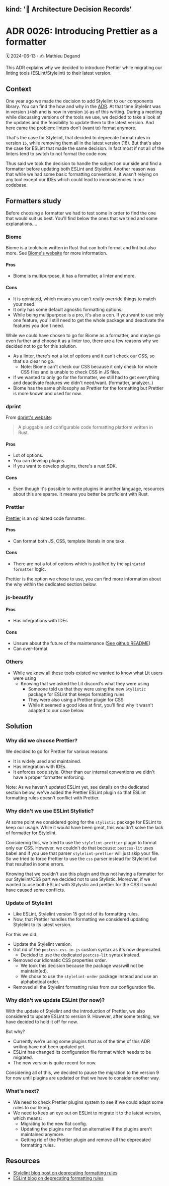 kind: '📌 Architecture Decision Records'
---
# ADR 0026: Introducing Prettier as a formatter

🗓️ 2024-06-13 · ✍️ Mathieu Degand


This ADR explains why we decided to introduce Prettier while migrating our linting tools (ESLint/Stylelint) to their latest version.

## Context

One year ago we made the decision to add Stylelint to our components library. You can find the how and why in the [ADR](https://www.clever-cloud.com/doc/clever-components/?path=%2Fdocs%2F%F0%9F%93%8C-architecture-decision-records-adr-0023-adding-stylelint--docs).
At that time Stylelint was in version `14`ish and is now in version `16` as of this writing.
During a meeting while discussing versions of the tools we use, we decided to take a look at the updates and the feasibility to update them to the latest version.
And here came the problem: linters don't (want to) format anymore.

That's the case for Stylelint, that decided to deprecate format rules in version `15`, while removing them all in the latest version (16).
But that's also the case for ESLint that made the same decision.
In fact most if not all of the linters tend to switch to not format the code now.

Thus said we took the decision to handle the subject on our side and find a formatter before updating both ESLint and Stylelint.
Another reason was that while we had some basic formatting conventions, it wasn't relying on any tool except our IDEs which could lead to inconsistencies in our codebase.

## Formatters study

Before choosing a formatter we had to test some in order to find the one that would suit us best.
You'll find below the ones that we tried and some explanations....

### Biome

Biome is a toolchain written in Rust that can both format and lint but also more. See [Biome's website](https://biomejs.dev/) for more information.

#### Pros

- Biome is multipurpose, it has a formatter, a linter and more.

#### Cons

- It is opiniated, which means you can't really override things to match your need.
- It only has some default agnostic formatting options.
- While being multipurpose is a pro, it's also a con. If you want to use only one feature, you'll still need to get the whole package and deactivate the features you don't need.

While we could have chosen to go for Biome as a formatter, and maybe go even further and choose it as a linter too, there are a few reasons why we decided not to go for this solution.
- As a linter, there's not a lot of options and it can't check our CSS, so that's a clear no go.
  - Note: Biome can't check our CSS because it only check for whole CSS files and is unable to check CSS in JS files. 
- If we wanted to only go for the formatter, we still had to get everything and deactivate features we didn't need/want. (formatter, analyzer..)
- Biome has the same philosophy as Prettier for the formatting but Prettier is more known and used for now.

### dprint

From [dprint's website](https://dprint.dev/):

> A pluggable and configurable code formatting platform written in Rust.

#### Pros

- Lot of options.
- You can develop plugins.
- If you want to develop plugins, there's a rust SDK.

#### Cons

- Even though it's possible to write plugins in another language, resources about this are sparse. It means you better be proficient with Rust.

### Prettier

[Prettier](https://prettier.io) is an opiniated code formatter.

#### Pros

- Can format both JS, CSS, template literals in one take.

#### Cons

- There are not a lot of options which is justified by the `opiniated formatter` logic.

Prettier is the option we chose to use, you can find more information about the why within the dedicated section below.

### js-beautify

#### Pros

- Has integrations with IDEs

#### Cons

- Unsure about the future of the maintenance ([See github README](https://github.com/beautifier/js-beautify?tab=readme-ov-file#contributors-needed))
- Can over-format

### Others

- While we knew all these tools existed we wanted to know what Lit users were using
  - Knowing that we asked the Lit discord's what they were using
    - Someone told us that they were using the new `Stylistic` package for ESLint that keeps formatting rules
    - They were also using a Prettier plugin for CSS
    - While it seemed a good idea at first, you'll find why it wasn't adapted to our case below.

## Solution

### Why did we choose Prettier?

We decided to go for Prettier for various reasons:

- It is widely used and maintained.
- Has integration with IDEs.
- It enforces code style. Other than our internal conventions we didn't have a proper formatter enforcing.

Note: As we haven't updated ESLint yet, see details on the dedicated section below, we've added the Prettier ESLint plugin so that ESLint formatting rules doesn't conflict with Prettier.

### Why didn't we use ESLint Stylistic?

At some point we considered going for the `stylistic` package for ESLint to keep our usage.
While it would have been great, this wouldn't solve the lack of formatter for Stylelint.

Considering this, we tried to use the `stylelint-prettier` plugin to format only our CSS.
However, we couldn't do that because:
`postcss-lit` uses babel and if you use that parser `stylelint-prettier` will just skip your file.
So we tried to force Prettier to use the `css` parser instead for Stylelint but that resulted in some errors.

Knowing that we couldn't use this plugin and thus not having a formatter for our Stylelint/CSS part we decided not to use Stylistic.
Moreover, if we wanted to use both ESLint with Stylystic and prettier for the CSS it would have caused some conflicts.

### Update of Stylelint

- Like ESLint, Stylelint version 15 got rid of its formatting rules.
- Now, that Prettier handles the formatting we considered updating Stylelint to its latest version.

For this we did:

- Update the Stylelint version.
- Got rid of the `postcss-css-in-js` custom syntax as it's now deprecated.
  - Decided to use the dedicated `postcss-lit` syntax instead.
- Removed our idiomatic CSS properties order.
  - We took this decision because the package was/will not be maintain(ed).
  - We chose to use the `stylelint-order` package instead and use an alphabetical order.
- Removed all the Stylelint formatting rules from our configuration file.

### Why didn't we update ESLint (for now)?

With the update of Stylelint and the introduction of Prettier, we also considered to update ESLint to version 9. However, after some testing, we have decided to hold it off for now.

But why?

- Currently we're using some plugins that as of the time of this ADR writing have not been updated yet.
- ESLint has changed its configuration file format which needs to be migrated.
- The new version is quite recent for now.

Considering all of this, we decided to pause the migration to the version 9 for now until plugins are updated or that we have to consider another way.

### What's next?

- We need to check Prettier plugins system to see if we could adapt some rules to our liking.
- We need to keep an eye out on ESLint to migrate it to the latest version, which means: 
  - Migrating to the new flat config.
  - Updating the plugins nor find an alternative if the plugins aren't maintained anymore.
  - Getting rid of the Prettier plugin and remove all the deprecated formatting rules.  

## Resources

- [Stylelint blog post on deprecating formatting rules](https://stylelint.io/migration-guide/to-15#deprecated-stylistic-rules)
- [ESLint blog on deprecating formatting rules](https://eslint.org/blog/2023/10/deprecating-formatting-rules/)
